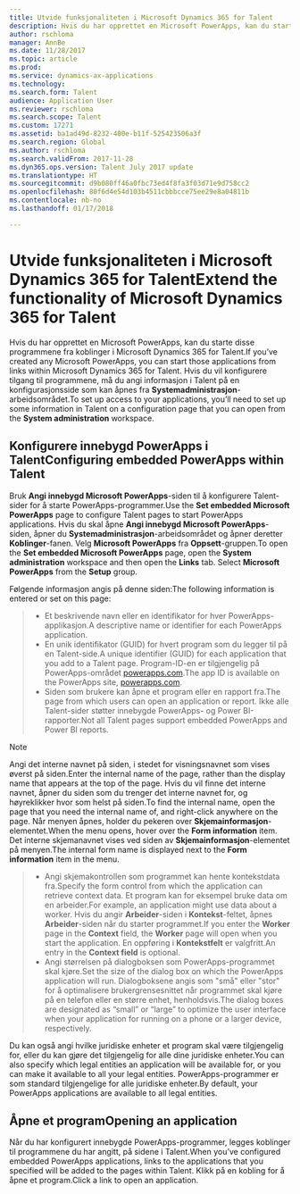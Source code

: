 ```yaml
---
title: Utvide funksjonaliteten i Microsoft Dynamics 365 for Talent
description: Hvis du har opprettet en Microsoft PowerApps, kan du starte disse programmene fra koblinger i Microsoft Dynamics 365 for Talent.
author: rschloma
manager: AnnBe
ms.date: 11/28/2017
ms.topic: article
ms.prod: 
ms.service: dynamics-ax-applications
ms.technology: 
ms.search.form: Talent
audience: Application User
ms.reviewer: rschloma
ms.search.scope: Talent
ms.custom: 17271
ms.assetid: ba1ad49d-8232-400e-b11f-525423506a3f
ms.search.region: Global
ms.author: rschloma
ms.search.validFrom: 2017-11-28
ms.dyn365.ops.version: Talent July 2017 update
ms.translationtype: HT
ms.sourcegitcommit: d9b080ff46a0fbc73ed4f8fa3f03d71e9d758cc2
ms.openlocfilehash: 80f6d4e54d103b4511cbbbcce75ee29e8a04811b
ms.contentlocale: nb-no
ms.lasthandoff: 01/17/2018

---
```

# <a name="extend-the-functionality-of-microsoft-dynamics-365-for-talent"></a><span data-ttu-id="0a9ec-103">Utvide funksjonaliteten i Microsoft Dynamics 365 for Talent</span><span class="sxs-lookup"><span data-stu-id="0a9ec-103">Extend the functionality of Microsoft Dynamics 365 for Talent</span></span>
<span data-ttu-id="0a9ec-104">Hvis du har opprettet en Microsoft PowerApps, kan du starte disse programmene fra koblinger i Microsoft Dynamics 365 for Talent.</span><span class="sxs-lookup"><span data-stu-id="0a9ec-104">If you’ve created any Microsoft PowerApps, you can start those applications from links within Microsoft Dynamics 365 for Talent.</span></span> <span data-ttu-id="0a9ec-105">Hvis du vil konfigurere tilgang til programmene, må du angi informasjon i Talent på en konfigurasjonsside som kan åpnes fra **Systemadministrasjon**-arbeidsområdet.</span><span class="sxs-lookup"><span data-stu-id="0a9ec-105">To set up access to your applications, you’ll need to set up some information in Talent on a configuration page that you can open from the **System administration** workspace.</span></span>

## <a name="configuring-embedded-powerapps-within-talent"></a><span data-ttu-id="0a9ec-106">Konfigurere innebygd PowerApps i Talent</span><span class="sxs-lookup"><span data-stu-id="0a9ec-106">Configuring embedded PowerApps within Talent</span></span>
<span data-ttu-id="0a9ec-107">Bruk **Angi innebygd Microsoft PowerApps**-siden til å konfigurere Talent-sider for å starte PowerApps-programmer.</span><span class="sxs-lookup"><span data-stu-id="0a9ec-107">Use the **Set embedded Microsoft PowerApps** page to configure Talent pages to start PowerApps applications.</span></span> <span data-ttu-id="0a9ec-108">Hvis du skal åpne **Angi innebygd Microsoft PowerApps**-siden, åpner du **Systemadministrasjon**-arbeidsområdet og åpner deretter **Koblinger**-fanen. Velg **Microsoft PowerApps** fra **Oppsett**-gruppen.</span><span class="sxs-lookup"><span data-stu-id="0a9ec-108">To open the **Set embedded Microsoft PowerApps** page, open the **System administration** workspace and then open the **Links** tab. Select **Microsoft PowerApps** from the **Setup** group.</span></span> 

<span data-ttu-id="0a9ec-109">Følgende informasjon angis på denne siden:</span><span class="sxs-lookup"><span data-stu-id="0a9ec-109">The following information is entered or set on this page:</span></span> 

> - <span data-ttu-id="0a9ec-110">Et beskrivende navn eller en identifikator for hver PowerApps-applikasjon.</span><span class="sxs-lookup"><span data-stu-id="0a9ec-110">A descriptive name or identifier for each PowerApps application.</span></span>
> - <span data-ttu-id="0a9ec-111">En unik identifikator (GUID) for hvert program som du legger til på en Talent-side.</span><span class="sxs-lookup"><span data-stu-id="0a9ec-111">A unique identifier (GUID) for each application that you add to a Talent page.</span></span> <span data-ttu-id="0a9ec-112">Program-ID-en er tilgjengelig på PowerApps-området [powerapps.com](http://powerapps.com/).</span><span class="sxs-lookup"><span data-stu-id="0a9ec-112">The app ID is available on the PowerApps site, [powerapps.com](http://powerapps.com/).</span></span> 
> - <span data-ttu-id="0a9ec-113">Siden som brukere kan åpne et program eller en rapport fra.</span><span class="sxs-lookup"><span data-stu-id="0a9ec-113">The page from which users can open an application or report.</span></span> <span data-ttu-id="0a9ec-114">Ikke alle Talent-sider støtter innebygde PowerApps- og Power BI-rapporter.</span><span class="sxs-lookup"><span data-stu-id="0a9ec-114">Not all Talent pages support embedded PowerApps and Power BI reports.</span></span> 

 > [!NOTE]
 >  <span data-ttu-id="0a9ec-115">Angi det interne navnet på siden, i stedet for visningsnavnet som vises øverst på siden.</span><span class="sxs-lookup"><span data-stu-id="0a9ec-115">Enter the internal name of the page, rather than the display name that appears at the top of the page.</span></span> <span data-ttu-id="0a9ec-116">Hvis du vil finne det interne navnet, åpner du siden som du trenger det interne navnet for, og høyreklikker hvor som helst på siden.</span><span class="sxs-lookup"><span data-stu-id="0a9ec-116">To find the internal name, open the page that you need the internal name of, and right-click anywhere on the page.</span></span> <span data-ttu-id="0a9ec-117">Når menyen åpnes, holder du pekeren over **Skjemainformasjon**-elementet.</span><span class="sxs-lookup"><span data-stu-id="0a9ec-117">When the menu opens, hover over the **Form information** item.</span></span> <span data-ttu-id="0a9ec-118">Det interne skjemanavnet vises ved siden av **Skjemainformasjon**-elementet på menyen.</span><span class="sxs-lookup"><span data-stu-id="0a9ec-118">The internal form name is displayed next to the **Form information** item in the menu.</span></span>
 
> - <span data-ttu-id="0a9ec-119">Angi skjemakontrollen som programmet kan hente kontekstdata fra.</span><span class="sxs-lookup"><span data-stu-id="0a9ec-119">Specify the form control from which the application can retrieve context data.</span></span> <span data-ttu-id="0a9ec-120">Et program kan for eksempel bruke data om en arbeider.</span><span class="sxs-lookup"><span data-stu-id="0a9ec-120">For example, an application might use data about a worker.</span></span> <span data-ttu-id="0a9ec-121">Hvis du angir **Arbeider**-siden i **Kontekst**-feltet, åpnes **Arbeider**-siden når du starter programmet.</span><span class="sxs-lookup"><span data-stu-id="0a9ec-121">If you enter the **Worker** page in the **Context** field, the **Worker** page will open when you start the application.</span></span> <span data-ttu-id="0a9ec-122">En oppføring i **Kontekstfelt** er valgfritt.</span><span class="sxs-lookup"><span data-stu-id="0a9ec-122">An entry in the **Context field** is optional.</span></span> 
> - <span data-ttu-id="0a9ec-123">Angi størrelsen på dialogboksen som PowerApps-programmet skal kjøre.</span><span class="sxs-lookup"><span data-stu-id="0a9ec-123">Set the size of the dialog box on which the PowerApps application will run.</span></span> <span data-ttu-id="0a9ec-124">Dialogboksene angis som "små" eller "stor" for å optimalisere brukergrensesnittet når programmet skal kjøre på en telefon eller en større enhet, henholdsvis.</span><span class="sxs-lookup"><span data-stu-id="0a9ec-124">The dialog boxes are designated as “small” or “large” to optimize the user interface when your application for running on a phone or a larger device, respectively.</span></span> 

<span data-ttu-id="0a9ec-125">Du kan også angi hvilke juridiske enheter et program skal være tilgjengelig for, eller du kan gjøre det tilgjengelig for alle dine juridiske enheter.</span><span class="sxs-lookup"><span data-stu-id="0a9ec-125">You can also specify which legal entities an application will be available for, or you can make it available to all your legal entities.</span></span> <span data-ttu-id="0a9ec-126">PowerApps-programmer er som standard tilgjengelige for alle juridiske enheter.</span><span class="sxs-lookup"><span data-stu-id="0a9ec-126">By default, your PowerApps applications are available to all legal entities.</span></span>

## <a name="opening-an-application"></a><span data-ttu-id="0a9ec-127">Åpne et program</span><span class="sxs-lookup"><span data-stu-id="0a9ec-127">Opening an application</span></span>
<span data-ttu-id="0a9ec-128">Når du har konfigurert innebygde PowerApps-programmer, legges koblinger til programmene du har angitt, på sidene i Talent.</span><span class="sxs-lookup"><span data-stu-id="0a9ec-128">When you’ve configured embedded PowerApps applications, links to the applications that you specified will be added to the pages within Talent.</span></span> <span data-ttu-id="0a9ec-129">Klikk på en kobling for å åpne et program.</span><span class="sxs-lookup"><span data-stu-id="0a9ec-129">Click a link to open an application.</span></span> 



